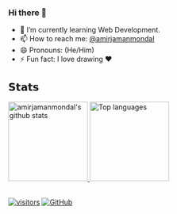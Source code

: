 ### Hi there 👋

- 🌱 I’m currently learning Web Development.
- 📫 How to reach me: [@amirjamanmondal](mailto:amirjamanmondal435@gmail.com)
- 😄 Pronouns: (He/Him)
- ⚡ Fun fact: I love drawing ❤️

## 𝗦𝘁𝗮𝘁𝘀

<a href="https://github.com/amirjamanmondal">
    <img
    height="160em"
    src="https://github-readme-stats.vercel.app/api?username=amirjamanmondal&show_icons=true&theme=tokyonight&count_private=true" alt="amirjamanmondal's github stats" />
    <img
    height="160em"
    src="https://github-readme-stats.vercel.app/api/top-langs/?username=amirjamanmondal&theme=tokyonight&layout=compact"
    alt="Top languages" />
</a>
<br/>
<br/>

[![visitors](https://visitor-badge.laobi.icu/badge?page_id=amirjamanmondal.amirjamanmondal)]()
[![GitHub](https://img.shields.io/github/followers/amirjamanmondal.svg?label=GitHub&style=social)](https://github.com/amirjamanmondal?tab=followers)
<!--
**amirjamanmondal/amirjamanmondal** is a ✨ _special_ ✨ repository because its `README.md` (this file) appears on your GitHub profile.

Here are some ideas to get you started:

- 🔭 I’m currently working on ...
- 🌱 I’m currently learning ...
- 👯 I’m looking to collaborate on ...
- 🤔 I’m looking for help with ...
- 💬 Ask me about ...
- 📫 How to reach me: ...
- 😄 Pronouns: ...
- ⚡ Fun fact: ...
-->
